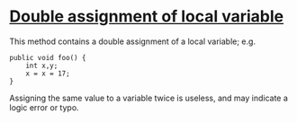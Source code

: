 # [Double assignment of local variable ](https://spotbugs.readthedocs.io/en/latest/bugDescriptions.html#SA_LOCAL_DOUBLE_ASSIGNMENT)

 This method contains a double assignment of a local variable; e.g.

    public void foo() {
        int x,y;
        x = x = 17;
    }

Assigning the same value to a variable twice is useless, and may indicate a logic error or typo.